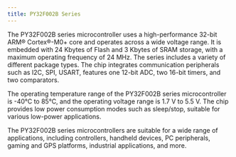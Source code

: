 ```yaml
---
title: PY32F002B Series
---
```


The PY32F002B series microcontroller uses a high-performance 32-bit ARM® Cortex®-M0+ core and operates across a wide voltage range. It is embedded with 24 Kbytes of Flash and 3 Kbytes of SRAM storage, with a maximum operating frequency of 24 MHz. The series includes a variety of different package types. The chip integrates communication peripherals such as I2C, SPI, USART, features one 12-bit ADC, two 16-bit timers, and two comparators.

The operating temperature range of the PY32F002B series microcontroller is -40°C to 85°C, and the operating voltage range is 1.7 V to 5.5 V. The chip provides low power consumption modes such as sleep/stop, suitable for various low-power applications.

The PY32F002B series microcontrollers are suitable for a wide range of applications, including controllers, handheld devices, PC peripherals, gaming and GPS platforms, industrial applications, and more.

<!-- @include: ../../../data/markdown/PY32F002B/zh_CN.md -->